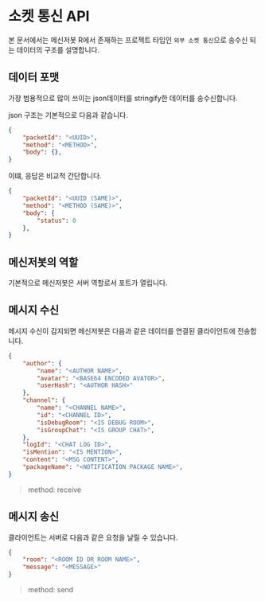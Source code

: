 # 소켓 통신 API
본 문서에서는 메신저봇 R에서 존재하는 프로젝트 타입인 `외부 소켓 통신`으로 송수신 되는 데이터의 구조를 설명합니다.

## 데이터 포맷
가장 범용적으로 많이 쓰이는 json데이터를 stringify한 데이터를 송수신합니다.

json 구조는 기본적으로 다음과 같습니다.

```json
{
    "packetId": "<UUID>",
    "method": "<METHOD>",
    "body": {},
}
```

이떄, 응답은 비교적 간단합니다.

```json
{
    "packetId": "<UUID (SAME)>",
    "method": "<METHOD (SAME)>",
    "body": {
        "status": 0
    },
}
```

## 메신저봇의 역할
기본적으로 메신저봇은 서버 역할로서 포트가 열립니다.

## 메시지 수신
메시지 수신이 감지되면 메신저봇은 다음과 같은 데이터를 연결된 클라이언트에 전송합니다.

```json
{
    "author": {
        "name": "<AUTHOR NAME>",
        "avatar": "<BASE64 ENCODED AVATOR>",
        "userHash": "<AUTHOR HASH>"
    },
    "channel": {
        "name": "<CHANNEL NAME>",
        "id": "<CHANNEL ID>",
        "isDebugRoom": "<IS DEBUG ROOM>",
        "isGroupChat": "<IS GROUP CHAT>",
    },
    "logId": "<CHAT LOG ID>",
    "isMention": "<IS MENTION>",
    "content": "<MSG CONTENT>",
    "packageName": "<NOTIFICATION PACKAGE NAME>",
}
```
> method: receive

## 메시지 송신
클라이언트는 서버로 다음과 같은 요청을 날릴 수 있습니다.

```json
{
    "room": "<ROOM ID OR ROOM NAME>",
    "message": "<MESSAGE>"
}
```
> method: send